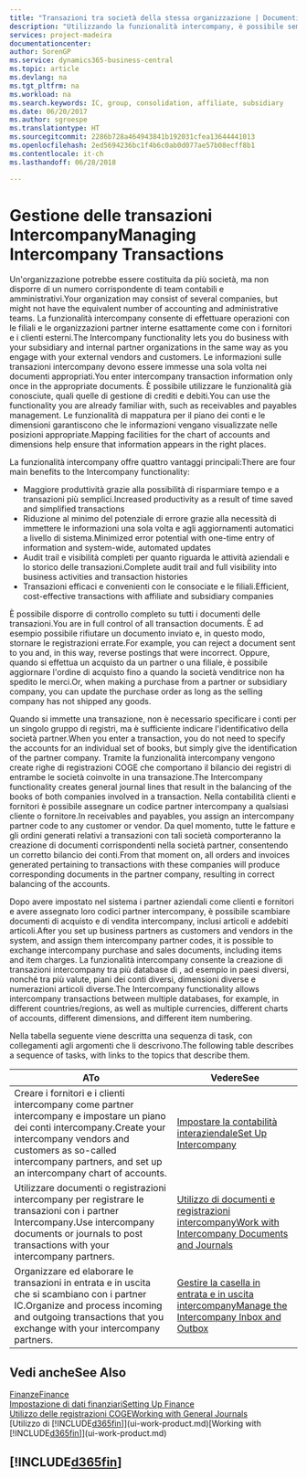 ```yaml
---
title: "Transazioni tra società della stessa organizzazione | Documenti Microsoft"
description: "Utilizzando la funzionalità intercompany, è possibile semplificare i processi aziendali e le transazioni tra società all'interno della stessa organizzazione."
services: project-madeira
documentationcenter: 
author: SorenGP
ms.service: dynamics365-business-central
ms.topic: article
ms.devlang: na
ms.tgt_pltfrm: na
ms.workload: na
ms.search.keywords: IC, group, consolidation, affiliate, subsidiary
ms.date: 06/20/2017
ms.author: sgroespe
ms.translationtype: HT
ms.sourcegitcommit: 2286b728a464943841b192031cfea13644441013
ms.openlocfilehash: 2ed5694236bc1f4b6c0ab0d077ae57b08ecff8b1
ms.contentlocale: it-ch
ms.lasthandoff: 06/28/2018

---
```

# <a name="managing-intercompany-transactions"></a><span data-ttu-id="a8213-103">Gestione delle transazioni Intercompany</span><span class="sxs-lookup"><span data-stu-id="a8213-103">Managing Intercompany Transactions</span></span>
<span data-ttu-id="a8213-104">Un'organizzazione potrebbe essere costituita da più società, ma non disporre di un numero corrispondente di team contabili e amministrativi.</span><span class="sxs-lookup"><span data-stu-id="a8213-104">Your organization may consist of several companies, but might not have the equivalent number of accounting and administrative teams.</span></span> <span data-ttu-id="a8213-105">La funzionalità intercompany consente di effettuare operazioni con le filiali e le organizzazioni partner interne esattamente come con i fornitori e i clienti esterni.</span><span class="sxs-lookup"><span data-stu-id="a8213-105">The Intercompany functionality lets you do business with your subsidiary and internal partner organizations in the same way as you engage with your external vendors and customers.</span></span> <span data-ttu-id="a8213-106">Le informazioni sulle transazioni intercompany devono essere immesse una sola volta nei documenti appropriati.</span><span class="sxs-lookup"><span data-stu-id="a8213-106">You enter intercompany transaction information only once in the appropriate documents.</span></span> <span data-ttu-id="a8213-107">È possibile utilizzare le funzionalità già conosciute, quali quelle di gestione di crediti e debiti.</span><span class="sxs-lookup"><span data-stu-id="a8213-107">You can use the functionality you are already familiar with, such as receivables and payables management.</span></span> <span data-ttu-id="a8213-108">Le funzionalità di mappatura per il piano dei conti e le dimensioni garantiscono che le informazioni vengano visualizzate nelle posizioni appropriate.</span><span class="sxs-lookup"><span data-stu-id="a8213-108">Mapping facilities for the chart of accounts and dimensions help ensure that information appears in the right places.</span></span>  

<span data-ttu-id="a8213-109">La funzionalità intercompany offre quattro vantaggi principali:</span><span class="sxs-lookup"><span data-stu-id="a8213-109">There are four main benefits to the Intercompany functionality:</span></span>  

- <span data-ttu-id="a8213-110">Maggiore produttività grazie alla possibilità di risparmiare tempo e a transazioni più semplici.</span><span class="sxs-lookup"><span data-stu-id="a8213-110">Increased productivity as a result of time saved and simplified transactions</span></span>  
- <span data-ttu-id="a8213-111">Riduzione al minimo del potenziale di errore grazie alla necessità di immettere le informazioni una sola volta e agli aggiornamenti automatici a livello di sistema.</span><span class="sxs-lookup"><span data-stu-id="a8213-111">Minimized error potential with one-time entry of information and system-wide, automated updates</span></span>  
- <span data-ttu-id="a8213-112">Audit trail e visibilità completi per quanto riguarda le attività aziendali e lo storico delle transazioni.</span><span class="sxs-lookup"><span data-stu-id="a8213-112">Complete audit trail and full visibility into business activities and transaction histories</span></span>  
- <span data-ttu-id="a8213-113">Transazioni efficaci e convenienti con le consociate e le filiali.</span><span class="sxs-lookup"><span data-stu-id="a8213-113">Efficient, cost-effective transactions with affiliate and subsidiary companies</span></span>  

<span data-ttu-id="a8213-114">È possibile disporre di controllo completo su tutti i documenti delle transazioni.</span><span class="sxs-lookup"><span data-stu-id="a8213-114">You are in full control of all transaction documents.</span></span> <span data-ttu-id="a8213-115">È ad esempio possibile rifiutare un documento inviato e, in questo modo, stornare le registrazioni errate.</span><span class="sxs-lookup"><span data-stu-id="a8213-115">For example, you can reject a document sent to you and, in this way, reverse postings that were incorrect.</span></span> <span data-ttu-id="a8213-116">Oppure, quando si effettua un acquisto da un partner o una filiale, è possibile aggiornare l'ordine di acquisto fino a quando la società venditrice non ha spedito le merci.</span><span class="sxs-lookup"><span data-stu-id="a8213-116">Or, when making a purchase from a partner or subsidiary company, you can update the purchase order as long as the selling company has not shipped any goods.</span></span>  

<span data-ttu-id="a8213-117">Quando si immette una transazione, non è necessario specificare i conti per un singolo gruppo di registri, ma è sufficiente indicare l'identificativo della società partner.</span><span class="sxs-lookup"><span data-stu-id="a8213-117">When you enter a transaction, you do not need to specify the accounts for an individual set of books, but simply give the identification of the partner company.</span></span> <span data-ttu-id="a8213-118">Tramite la funzionalità intercompany vengono create righe di registrazioni COGE che comportano il bilancio dei registri di entrambe le società coinvolte in una transazione.</span><span class="sxs-lookup"><span data-stu-id="a8213-118">The Intercompany functionality creates general journal lines that result in the balancing of the books of both companies involved in a transaction.</span></span> <span data-ttu-id="a8213-119">Nella contabilità clienti e fornitori è possibile assegnare un codice partner intercompany a qualsiasi cliente o fornitore.</span><span class="sxs-lookup"><span data-stu-id="a8213-119">In receivables and payables, you assign an intercompany partner code to any customer or vendor.</span></span> <span data-ttu-id="a8213-120">Da quel momento, tutte le fatture e gli ordini generati relativi a transazioni con tali società comporteranno la creazione di documenti corrispondenti nella società partner, consentendo un corretto bilancio dei conti.</span><span class="sxs-lookup"><span data-stu-id="a8213-120">From that moment on, all orders and invoices generated pertaining to transactions with these companies will produce corresponding documents in the partner company, resulting in correct balancing of the accounts.</span></span>  

 <span data-ttu-id="a8213-121">Dopo avere impostato nel sistema i partner aziendali come clienti e fornitori e avere assegnato loro codici partner intercompany, è possibile scambiare documenti di acquisto e di vendita intercompany, inclusi articoli e addebiti articoli.</span><span class="sxs-lookup"><span data-stu-id="a8213-121">After you set up business partners as customers and vendors in the system, and assign them intercompany partner codes, it is possible to exchange intercompany purchase and sales documents, including items and item charges.</span></span> <span data-ttu-id="a8213-122">La funzionalità intercompany consente la creazione di transazioni intercompany tra più database di , ad esempio in paesi diversi, nonché tra più valute, piani dei conti diversi, dimensioni diverse e numerazioni articoli diverse.</span><span class="sxs-lookup"><span data-stu-id="a8213-122">The Intercompany functionality allows intercompany transactions between multiple databases, for example, in different countries/regions, as well as multiple currencies, different charts of accounts, different dimensions, and different item numbering.</span></span>  

<span data-ttu-id="a8213-123">Nella tabella seguente viene descritta una sequenza di task, con collegamenti agli argomenti che li descrivono.</span><span class="sxs-lookup"><span data-stu-id="a8213-123">The following table describes a sequence of tasks, with links to the topics that describe them.</span></span>

 |<span data-ttu-id="a8213-124">A</span><span class="sxs-lookup"><span data-stu-id="a8213-124">To</span></span> |<span data-ttu-id="a8213-125">Vedere</span><span class="sxs-lookup"><span data-stu-id="a8213-125">See</span></span>|
 |---|---|
 |<span data-ttu-id="a8213-126">Creare i fornitori e i clienti intercompany come partner intercompany e impostare un piano dei conti intercompany.</span><span class="sxs-lookup"><span data-stu-id="a8213-126">Create your intercompany vendors and customers as so-called intercompany partners, and set up an intercompany chart of accounts.</span></span>|[<span data-ttu-id="a8213-127">Impostare la contabilità interaziendale</span><span class="sxs-lookup"><span data-stu-id="a8213-127">Set Up Intercompany</span></span>](intercompany-how-setup.md)|
 |<span data-ttu-id="a8213-128">Utilizzare documenti o registrazioni intercompany per registrare le transazioni con i partner Intercompany.</span><span class="sxs-lookup"><span data-stu-id="a8213-128">Use intercompany documents or journals to post transactions with your intercompany partners.</span></span>|[<span data-ttu-id="a8213-129">Utilizzo di documenti e registrazioni intercompany</span><span class="sxs-lookup"><span data-stu-id="a8213-129">Work with Intercompany Documents and Journals</span></span>](intercompany-how-work-documents-journals.md)|
 |<span data-ttu-id="a8213-130">Organizzare ed elaborare le transazioni in entrata e in uscita che si scambiano con i partner IC.</span><span class="sxs-lookup"><span data-stu-id="a8213-130">Organize and process incoming and outgoing transactions that you exchange with your intercompany partners.</span></span>|[<span data-ttu-id="a8213-131">Gestire la casella in entrata e in uscita intercompany</span><span class="sxs-lookup"><span data-stu-id="a8213-131">Manage the Intercompany Inbox and Outbox</span></span>](intercompany-how-manage-intercompany-inbox.md)|

## <a name="see-also"></a><span data-ttu-id="a8213-132">Vedi anche</span><span class="sxs-lookup"><span data-stu-id="a8213-132">See Also</span></span>
[<span data-ttu-id="a8213-133">Finanze</span><span class="sxs-lookup"><span data-stu-id="a8213-133">Finance</span></span>](finance.md)  
[<span data-ttu-id="a8213-134">Impostazione di dati finanziari</span><span class="sxs-lookup"><span data-stu-id="a8213-134">Setting Up Finance</span></span>](finance-setup-finance.md)  
[<span data-ttu-id="a8213-135">Utilizzo delle registrazioni COGE</span><span class="sxs-lookup"><span data-stu-id="a8213-135">Working with General Journals</span></span>](ui-work-general-journals.md)  
<span data-ttu-id="a8213-136">[Utilizzo di [!INCLUDE[d365fin](includes/d365fin_md.md)]](ui-work-product.md)</span><span class="sxs-lookup"><span data-stu-id="a8213-136">[Working with [!INCLUDE[d365fin](includes/d365fin_md.md)]](ui-work-product.md)</span></span>

## [!INCLUDE[d365fin](includes/free_trial_md.md)]  
 

